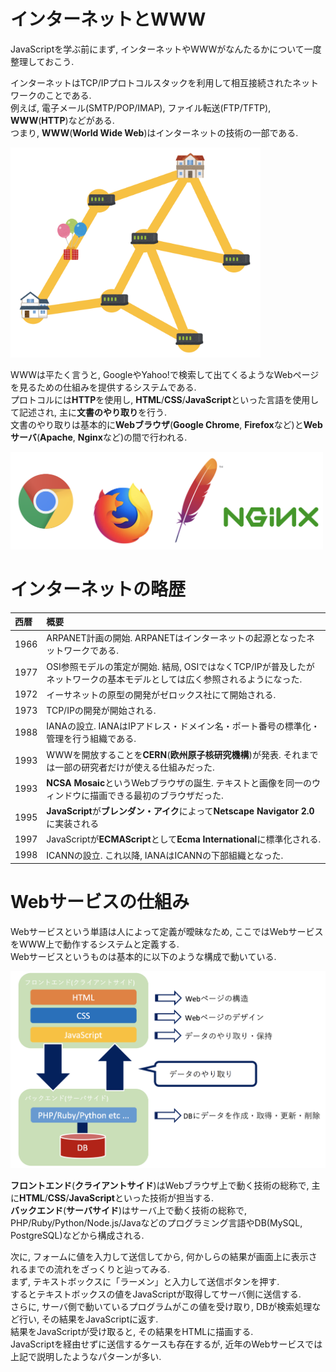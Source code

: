 # インターネットとWWW
JavaScriptを学ぶ前にまず, インターネットやWWWがなんたるかについて一度整理しておこう.

インターネットはTCP/IPプロトコルスタックを利用して相互接続されたネットワークのことである.  
例えば, 電子メール(SMTP/POP/IMAP), ファイル転送(FTP/TFTP), **WWW**(**HTTP**)などがある.  
つまり, **WWW**(**World Wide Web**)はインターネットの技術の一部である.

<img src="../img/01_what_is_web/002.png" width="400">

WWWは平たく言うと, GoogleやYahoo!で検索して出てくるようなWebページを見るための仕組みを提供するシステムである.  
プロトコルには**HTTP**を使用し, **HTML**/**CSS**/**JavaScript**といった言語を使用して記述され, 主に**文書のやり取り**を行う.  
文書のやり取りは基本的に**Webブラウザ**(**Google Chrome**, **Firefox**など)と**Webサーバ**(**Apache**, **Nginx**など)の間で行われる.  

<img src="../img/01_what_is_web/003.png" width="500">

# インターネットの略歴

|西暦|概要|
|:--|:--|
|1966|ARPANET計画の開始. ARPANETはインターネットの起源となったネットワークである.|
|1977|OSI参照モデルの策定が開始. 結局, OSIではなくTCP/IPが普及したがネットワークの基本モデルとしては広く参照されるようになった.|
|1972|イーサネットの原型の開発がゼロックス社にて開始される.|
|1973|TCP/IPの開発が開始される.|
|1988|IANAの設立. IANAはIPアドレス・ドメイン名・ポート番号の標準化・管理を行う組織である.|
|1993|WWWを開放することを**CERN**(**欧州原子核研究機構**)が発表. それまでは一部の研究者だけが使える仕組みだった.|
|1993|**NCSA Mosaic**というWebブラウザの誕生. テキストと画像を同一のウィンドウに描画できる最初のブラウザだった.|
|1995|**JavaScript**が**ブレンダン・アイク**によって**Netscape Navigator 2.0**に実装される|
|1997|JavaScriptが**ECMAScript**として**Ecma International**に標準化される.|
|1998|ICANNの設立. これ以降, IANAはICANNの下部組織となった.|

# Webサービスの仕組み
Webサービスという単語は人によって定義が曖昧なため, ここではWebサービスをWWW上で動作するシステムと定義する.  
Webサービスというものは基本的に以下のような構成で動いている.

<img src="../img/01_what_is_web/001.png" width="600">

**フロントエンド**(**クライアントサイド**)はWebブラウザ上で動く技術の総称で, 主に**HTML**/**CSS**/**JavaScript**といった技術が担当する.  
**バックエンド**(**サーバサイド**)はサーバ上で動く技術の総称で, PHP/Ruby/Python/Node.js/Javaなどのプログラミング言語やDB(MySQL, PostgreSQL)などから構成される.

次に, フォームに値を入力して送信してから, 何かしらの結果が画面上に表示されるまでの流れをざっくりと辿ってみる.  
まず, テキストボックスに「ラーメン」と入力して送信ボタンを押す.  
するとテキストボックスの値をJavaScriptが取得してサーバ側に送信する.  
さらに, サーバ側で動いているプログラムがこの値を受け取り, DBが検索処理など行い, その結果をJavaScriptに返す.  
結果をJavaScriptが受け取ると, その結果をHTMLに描画する.  
JavaScriptを経由せずに送信するケースも存在するが, 近年のWebサービスでは上記で説明したようなパターンが多い.

